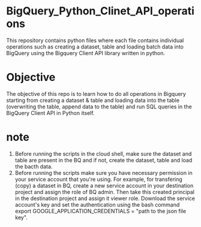 # BigQuery_Python_Clinet_API_operations
This repository contains python files where each file contains individual operations such as creating a dataset, table and loading batch data into BigQuery using the Bigquery Client API library written in python.

# Objective 
The objective of this repo is to learn how to do all operations in Bigquery starting from creating a dataset & table and loading data into the table (overwriting the table, append data to the table) and run SQL queries in the BigQuery Client API in Python itself. 

# note 
1. Before running the scripts in the cloud shell, make sure the dataset and table are present in the BQ and if not, create the dataset, table and load the bacth data.
2. Before running the scripts make sure you have necessary permission in your service account that you're using. For example, for transfering (copy) a dataset in BQ, create a new service account in your destination project and assign the role of BQ admin. Then take this created principal in the destination project and assign it viewer role. Download the service account's key and set the authentication using the bash command export GOOGLE_APPLICATION_CREDENTIALS = "path to the json file key". 
